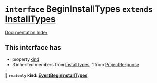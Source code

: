 # `interface` BeginInstallTypes `extends` [InstallTypes](../interface.InstallTypes/README.md)

[Documentation Index](../README.md)

## This interface has

- property [kind](#-readonly-kind-eventbegininstalltypes)
- 3 inherited members from [InstallTypes](../interface.InstallTypes/README.md), 1 from [ProjectResponse](../interface.ProjectResponse/README.md)


#### 📄 `readonly` kind: [EventBeginInstallTypes](../type.EventBeginInstallTypes/README.md)



